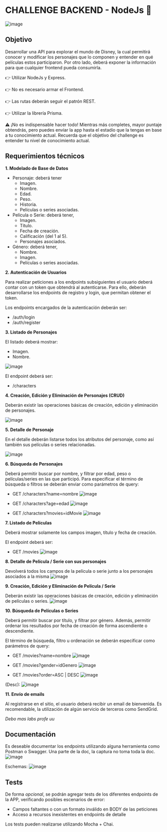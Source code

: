 # CHALLENGE BACKEND - NodeJs 🚀
![image](https://user-images.githubusercontent.com/51338520/204173943-ed57fad8-f1c4-4a57-b5f3-57e5eb315f45.png)


## Objetivo

Desarrollar una API para explorar el mundo de Disney, la cual permitirá conocer y modificar los personajes que lo componen y entender en qué películas estos participaron. Por otro lado, deberá exponer la información para que cualquier frontend pueda consumirla.

👉 Utilizar NodeJs y Express.

👉 No es necesario armar el Frontend.

👉 Las rutas deberán seguir el patrón REST.

👉 Utilizar la librería Prisma.

⚠️ ¡No es indispensable hacer todo!
Mientras más completes, mayor puntaje obtendrás, pero puedes enviar la app hasta el estadío que la tengas en base a tu conocimiento actual. Recuerda que el objetivo del challenge es entender tu nivel de conocimiento actual.

## Requerimientos técnicos

**1. Modelado de Base de Datos**

- Personaje: deberá tener
  - Imagen.
  - Nombre.
  - Edad.
  - Peso.
  - Historia.
  - Películas o series asociadas.
- Película o Serie: deberá tener,
  - Imagen.
  - Título.
  - Fecha de creación.
  - Calificación (del 1 al 5).
  - Personajes asociados.
- Género: deberá tener,
  - Nombre.
  - Imagen.
  - Películas o series asociadas.

**2. Autenticación de Usuarios**

Para realizar peticiones a los endpoints subsiguientes el usuario deberá contar con un token que obtendrá al autenticarse. Para ello, deberán desarrollarse los endpoints de registro y login, que permitan obtener el token.

Los endpoints encargados de la autenticación deberán ser:

- /auth/login
- /auth/register

**3. Listado de Personajes**

El listado deberá mostrar:

- Imagen.
- Nombre.

![image](https://user-images.githubusercontent.com/51338520/204174006-3b5013fc-4fe0-44b0-8bf2-c2143533441c.png)

El endpoint deberá ser:

- /characters

**4. Creación, Edición y Eliminación de Personajes (CRUD)**

Deberán existir las operaciones básicas de creación, edición y eliminación de personajes.

![image](https://user-images.githubusercontent.com/51338520/204174087-ee849c6a-86f7-45c6-9ccc-e9c1567146ed.png)

**5. Detalle de Personaje**

En el detalle deberán listarse todos los atributos del personaje, como así también sus películas o series relacionadas.

![image](https://user-images.githubusercontent.com/51338520/204174113-49d9daa1-a625-4109-abb3-4282637bee1f.png)

**6. Búsqueda de Personajes**

Deberá permitir buscar por nombre, y filtrar por edad, peso o películas/series en las que participó. Para especificar el término de búsqueda o filtros se deberán enviar como parámetros de query:

- GET /characters?name=nombre
![image](https://user-images.githubusercontent.com/51338520/204174130-74ebbc4d-a0bf-444f-a0c3-a1dd1287803a.png)

- GET /characters?age=edad
![image](https://user-images.githubusercontent.com/51338520/204174142-2f17c460-41d2-4b7a-b227-9b55966c2241.png)

- GET /characters?movies=idMovie
![image](https://user-images.githubusercontent.com/51338520/204174155-164c5e13-829e-446a-b21b-80ae5b614370.png)


**7. Listado de Películas**

Deberá mostrar solamente los campos imagen, título y fecha de creación.

El endpoint deberá ser:

- GET /movies
![image](https://user-images.githubusercontent.com/51338520/204174209-b0922a73-a2ec-458d-a1a0-9a5e5fbcee15.png)


**8. Detalle de Película / Serie con sus personajes**

Devolverá todos los campos de la película o serie junto a los personajes asociados a la misma
![image](https://user-images.githubusercontent.com/51338520/204174224-dde5c8d6-1b88-43c1-ba8d-78d4367cae71.png)

**9. Creación, Edición y Eliminación de Película / Serie**

Deberán existir las operaciones básicas de creación, edición y eliminación de películas o series.
![image](https://user-images.githubusercontent.com/51338520/204174286-45565eaf-70b2-4499-bfa9-e007dc806d48.png)


**10. Búsqueda de Películas o Series**

Deberá permitir buscar por título, y filtrar por género. Además, permitir ordenar los resultados por fecha de creación de forma ascendiente o descendiente.

El término de búsqueda, filtro u ordenación se deberán especificar como parámetros de query:

- GET /movies?name=nombre
![image](https://user-images.githubusercontent.com/51338520/204174333-af48af01-107e-49c1-8312-97d7650c68ee.png)

- GET /movies?gender=idGenero
![image](https://user-images.githubusercontent.com/51338520/204174345-77ee127d-7dd7-4e73-9ba2-c69c273ea2a7.png)

- GET /movies?order=ASC | DESC
![image](https://user-images.githubusercontent.com/51338520/204174355-84bf61cb-7907-4a65-ac93-a0a071dee12e.png)

(Desc):
![image](https://user-images.githubusercontent.com/51338520/204174374-e428a0c2-b99f-421d-b32a-bfbe239b1cfd.png)


**11. Envío de emails**

Al registrarse en el sitio, el usuario deberá recibir un email de bienvenida. Es recomendable, la utilización de algún servicio de terceros como SendGrid.

*Debo mas labs profe uu*

## Documentación

Es deseable documentar los endpoints utilizando alguna herramienta como Postman o Swagger.
Una parte de la doc, la captura no toma toda la doc.
![image](https://user-images.githubusercontent.com/51338520/204174453-280436cb-c86e-4cbd-8f8b-c11606593cee.png)

Eschemas:
![image](https://user-images.githubusercontent.com/51338520/204174506-012e3a16-0904-4905-9ac6-fb4857d657be.png)


## Tests

De forma *opcional*, se podrán agregar tests de los diferentes endpoints de la APP, verificando posibles escenarios de error:

- Campos faltantes o con un formato inválido en BODY de las peticiones
- Acceso a recursos inexistentes en endpoints de detalle

Los tests pueden realizarse utilizando Mocha + Chai.
